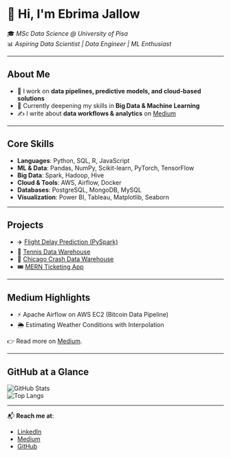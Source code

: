 # 👋 Hi, I'm Ebrima Jallow  

🎓 *MSc Data Science @ University of Pisa*  
📊 *Aspiring Data Scientist | Data Engineer | ML Enthusiast*  

---

## About Me  
- 🔭 I work on **data pipelines, predictive models, and cloud-based solutions**  
- 🌱 Currently deepening my skills in **Big Data & Machine Learning**  
- ✍️ I write about **data workflows & analytics** on [Medium](https://medium.com/@jallow)  

---

## Core Skills  

- **Languages**: Python, SQL, R, JavaScript  
- **ML & Data**: Pandas, NumPy, Scikit-learn, PyTorch, TensorFlow  
- **Big Data**: Spark, Hadoop, Hive  
- **Cloud & Tools**: AWS, Airflow, Docker  
- **Databases**: PostgreSQL, MongoDB, MySQL  
- **Visualization**: Power BI, Tableau, Matplotlib, Seaborn  

---

## Projects  

- ✈️ [Flight Delay Prediction (PySpark)](https://github.com/jallow101/DDAM-UNIPI-US-Flight-Delay-Prediction-Big-Data-PySpark)  
- 🎾 [Tennis Data Warehouse](https://github.com/jallow101/DSS-tennis-datawarehouse-unipi)  
- 🚦 [Chicago Crash Data Warehouse](https://github.com/jallow101/DSS-Data-Warehouse-for-Crashes-in-Chicago-unipi)  
- 🎟️ [MERN Ticketing App](https://github.com/jallow101/mern-ticketing-app)  

---

## Medium Highlights  

- ⚡ Apache Airflow on AWS EC2 (Bitcoin Data Pipeline)  
- 🌦️ Estimating Weather Conditions with Interpolation  

👉 Read more on [Medium](https://medium.com/@jallow).  

---

## GitHub at a Glance  

![GitHub Stats](https://github-readme-stats.vercel.app/api?username=jallow101&show_icons=true&theme=default)  
![Top Langs](https://github-readme-stats.vercel.app/api/top-langs/?username=jallow101&layout=compact&theme=default)  

---

📬 **Reach me at**:  
- [LinkedIn](https://www.linkedin.com/in/your-link-here)  
- [Medium](https://medium.com/@jallow)  
- [GitHub](https://github.com/jallow101)  
